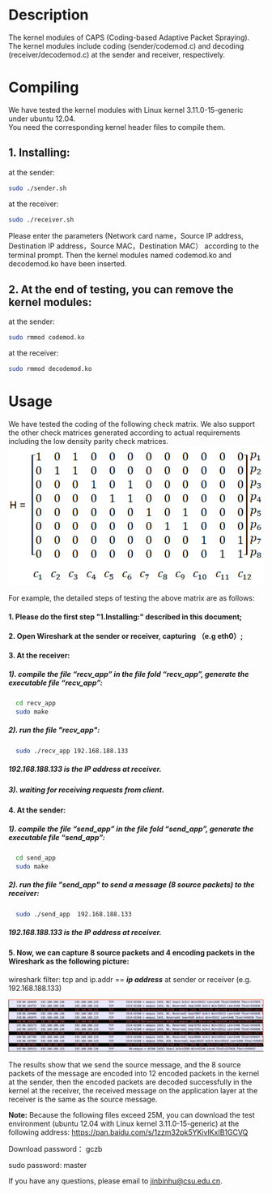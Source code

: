 # Description  
  
The kernel modules of CAPS (Coding-based Adaptive Packet Spraying).   
The kernel modules include coding (sender/codemod.c) and decoding (receiver/decodemod.c) at the sender and receiver, respectively.  
  
# Compiling  
  
We have tested the kernel modules with Linux kernel 3.11.0-15-generic under ubuntu 12.04.   
You need the corresponding kernel header files to compile them.  
  
## 1. Installing:
at the sender: 
```Bash  
sudo ./sender.sh
```
    
at the receiver:
```Bash   
sudo ./receiver.sh 
```  
Please enter the parameters (Network card name，Source IP address, Destination IP address，Source MAC，Destination MAC） according to the terminal prompt. Then the kernel modules named codemod.ko and decodemod.ko have been inserted. 
    
## 2. At the end of testing, you can remove the kernel modules:    
at the sender: 
```Bash  
sudo rmmod codemod.ko  
```  
    
at the receiver: 
```Bash  
sudo rmmod decodemod.ko  
```  
  
# Usage  

We have tested the coding of the following check matrix. We also support the other check matrices generated according to actual requirements including the low density parity check matrices.  
![image](https://github.com/jinbinhu/CAPS-Mininet/blob/master/check_matrix.png)

For example, the detailed steps of testing the above matrix are as follows:

#### 1. Please do the first step "1.Installing:" described in this document; 

#### 2. Open Wireshark at the sender or receiver, capturing （e.g eth0）;

#### 3. At the receiver: 

##### 1). compile the file “recv_app” in the file fold “recv_app”, generate the executable file “recv_app”:

```Bash
  cd recv_app
  sudo make 
```
##### 2). run the file "recv_app":

```Bash
  sudo ./recv_app 192.168.188.133
```
##### 192.168.188.133 is the IP address at receiver.

##### 3). waiting for receiving requests from client.

#### 4. At the sender:

##### 1). compile the file “send_app” in the file fold “send_app”, generate the executable file “send_app”:
  
```Bash
  cd send_app
  sudo make
```
##### 2). run the file "send_app" to send a message (8 source packets) to the receiver:
  
```Bash 
  sudo ./send_app  192.168.188.133
```
##### 192.168.188.133 is the IP address at receiver.

#### 5. Now, we can capture 8 source packets and 4 encoding packets in the Wireshark as the following picture:

  wireshark filter: tcp and ip.addr == ***ip address*** at sender or receiver (e.g. 192.168.188.133)
   
![image](https://github.com/jinbinhu/CAPS-Mininet/blob/master/wireshark-capturepkt.png)
  
The results show that we send the source message, and the 8 source packets of the message are encoded into 12 encoded packets in the kernel at the sender, then the encoded packets are decoded successfully in the kernel at the receiver, the received message on the application layer at the receiver is the same as the source message.
  
  
**Note:** Because the following files exceed 25M, you can download the test environment (ubuntu 12.04 with Linux kernel 3.11.0-15-generic) at the following address:
https://pan.baidu.com/s/1zzm32pk5YKivlKxIB1GCVQ

Download password： gczb 

sudo password: master  
  
If you have any questions, please email to jinbinhu@csu.edu.cn.  




